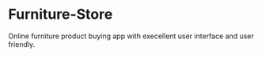 # Furniture-Store
Online furniture product buying app with execellent user interface and user friendly.

